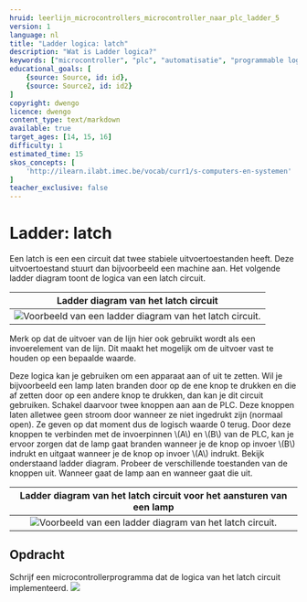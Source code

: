 ```yaml
---
hruid: leerlijn_microcontrollers_microcontroller_naar_plc_ladder_5
version: 1
language: nl
title: "Ladder logica: latch"
description: "Wat is Ladder logica?"
keywords: ["microcontroller", "plc", "automatisatie", "programmable logic controller", "µC", "ladder"]
educational_goals: [
    {source: Source, id: id}, 
    {source: Source2, id: id2}
]
copyright: dwengo
licence: dwengo
content_type: text/markdown
available: true
target_ages: [14, 15, 16]
difficulty: 1
estimated_time: 15
skos_concepts: [
    'http://ilearn.ilabt.imec.be/vocab/curr1/s-computers-en-systemen'
]
teacher_exclusive: false
---
```


# Ladder: latch 

Een latch is een een circuit dat twee stabiele uitvoertoestanden heeft. Deze uitvoertoestand stuurt dan bijvoorbeeld een machine aan. Het volgende ladder diagram toont de logica van een latch circuit.

| Ladder diagram van het latch circuit |
|:---:|
| ![Voorbeeld van een ladder diagram van het latch circuit.](images/latch.svg "Voorbeeld van een ladder diagram van het latch circuit.") | 


Merk op dat de uitvoer van de lijn hier ook gebruikt wordt als een invoerelement van de lijn. Dit maakt het mogelijk om de uitvoer vast te houden op een bepaalde waarde. 

Deze logica kan je gebruiken om een apparaat aan of uit te zetten. Wil je bijvoorbeeld een lamp laten branden door op de ene knop te drukken en die af zetten door op een andere knop te drukken, dan kan je dit circuit gebruiken. Schakel daarvoor twee knoppen aan aan de PLC. Deze knoppen laten alletwee geen stroom door wanneer ze niet ingedrukt zijn (normaal open). Ze geven op dat moment dus de logisch waarde 0 terug. Door deze knoppen te verbinden met de invoerpinnen \\(A\\) en \\(B\\) van de PLC, kan je ervoor zorgen dat de lamp gaat branden wanneer je de knop op invoer \\(B\\) indrukt en uitgaat wanneer je de knop op invoer \\(A\\) indrukt. Bekijk onderstaand ladder diagram. Probeer de verschillende toestanden van de knoppen uit. Wanneer gaat de lamp aan en wanneer gaat die uit.

| Ladder diagram van het latch circuit voor het aansturen van een lamp |
|:---:|
| ![Voorbeeld van een ladder diagram van het latch circuit.](images/latch_lamp.svg "Voorbeeld van een ladder diagram van het latch circuit.") | 

<div class="dwengo-content assignment">
    <h2 class="title">Opdracht</h2>
    <div class="content">
        Schrijf een microcontrollerprogramma dat de logica van het latch circuit implementeerd.
        <img src="images/latch_lamp.svg">
    </div>
</div>